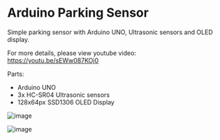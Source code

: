 # Arduino Parking Sensor
Simple parking sensor with Arduino UNO, Ultrasonic sensors and OLED display.

For more details, please view youtube video: https://youtu.be/sEWw087KOj0

Parts:
- Arduino UNO
- 3x HC-SR04 Ultrasonic sensors
- 128x64px SSD1306 OLED Display

![image](https://user-images.githubusercontent.com/117754156/201975217-f027c7f4-dd7a-4dcd-9278-5358ba945e05.png)

![image](https://user-images.githubusercontent.com/117754156/202236055-07dfee91-5953-4094-8cb8-b69f465fe526.png)


